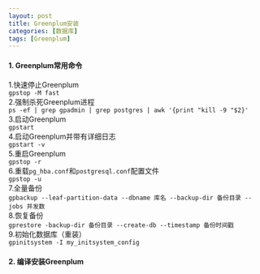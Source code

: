 ```yaml
---
layout: post
title: Greenplum安装
categories: [数据库]
tags: [Greenplum]
---
```

#### 1. Greenplum常用命令
1.快速停止Greenplum  
`gpstop -M fast`  
2.强制杀死Greenplum进程  
`ps -ef | grep gpadmin | grep postgres | awk '{print "kill -9 "$2}'`  
3.启动Greenplum  
`gpstart`  
4.启动Greenplum并带有详细日志  
`gpstart -v`  
5.重启Greenplum  
`gpstop -r`  
6.重载`pg_hba.conf`和`postgresql.conf`配置文件  
`gpstop -u`  
7.全量备份  
`gpbackup --leaf-partition-data --dbname 库名 --backup-dir 备份目录 --jobs 并发数`  
8.恢复备份  
`gprestore -backup-dir 备份目录 --create-db --timestamp 备份时间戳`  
9.初始化数据库（重装）  
`gpinitsystem -I my_initsystem_config`  
#### 2. 编译安装Greenplum
